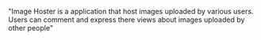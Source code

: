 "Image Hoster is a application that host images uploaded by various users. Users can comment and express there views about images uploaded by other people" 
